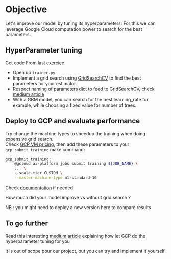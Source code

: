 # Objective

Let's improve our model by tuning its hyperparameters.
For this we can leverage Google Cloud computation power to search for the best parameters.

## HyperParameter tuning
Get code From last exercice 

- Open up `trainer.py`
- Implement a grid search using [GridSearchCV](https://scikit-learn.org/stable/modules/generated/sklearn.model_selection.GridSearchCV.html) to find the best parameters for your estimator.
- Respect naming of parameters dict to feed to GridSearchCV, check [medium article](https://medium.com/@yoni.levine/how-to-grid-search-with-a-pipeline-93147835d916)
- With a GBM model, you can search for the best learning_rate for example, while choosing a fixed value for number of trees.

## Deploy to GCP and evaluate performance

Try change the machine types to speedup the training when doing expensive grid search.  
Check [GCP VM pricing](https://cloud.google.com/compute/all-pricing), then add these parameters to your `gcp_submit_training` make command:

```bash
gcp_submit_training:
    @gcloud ai-platform jobs submit training ${JOB_NAME} \
    ... \ 
    --scale-tier CUSTOM \
    --master-machine-type n1-standard-16
```
Check [documentation](https://cloud.google.com/ml-engine/docs/machine-types) if needed

How much did your model improve vs without grid search ?

NB : you might need to deploy a new version here to compare results

## To go further
Read this interesting [medium article](https://towardsdatascience.com/hyperparameter-tuning-on-google-cloud-platform-with-scikit-learn-7d6155195efb) explaining how let GCP do the hyperparameter tuning for you  

It is out of scope pour our project, but you can try and implement it yourself.

